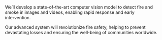 We’ll develop a state-of-the-art computer vision model to detect fire and smoke in images and videos, enabling rapid response and early intervention.

Our advanced system will revolutionize fire safety, helping to prevent devastating losses and ensuring the well-being of communities worldwide.
